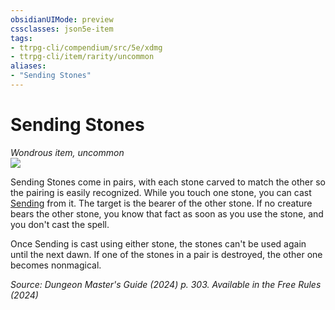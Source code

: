 ```yaml
---
obsidianUIMode: preview
cssclasses: json5e-item
tags:
- ttrpg-cli/compendium/src/5e/xdmg
- ttrpg-cli/item/rarity/uncommon
aliases: 
- "Sending Stones"
---
```

# Sending Stones
*Wondrous item, uncommon*  
![](Mechanics/items/img/sending-stones.webp#right)


Sending Stones come in pairs, with each stone carved to match the other so the pairing is easily recognized. While you touch one stone, you can cast [Sending](Mechanics/spells/sending-xphb.md) from it. The target is the bearer of the other stone. If no creature bears the other stone, you know that fact as soon as you use the stone, and you don't cast the spell.

Once Sending is cast using either stone, the stones can't be used again until the next dawn. If one of the stones in a pair is destroyed, the other one becomes nonmagical.

*Source: Dungeon Master's Guide (2024) p. 303. Available in the Free Rules (2024)*